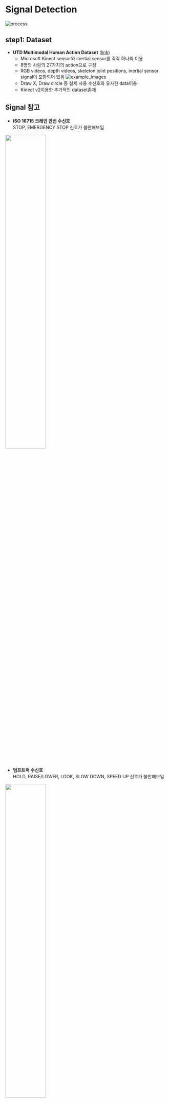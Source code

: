 # Signal Detection

![process](https://user-images.githubusercontent.com/39910353/72503323-c75cbd80-387e-11ea-8772-48f7b3af9e96.PNG)

## step1: Dataset
* **UTD Multimodal Human Action Dataset** ([link](https://personal.utdallas.edu/~kehtar/UTD-MHAD.html))
  - Microsoft Kinect sensor와 inertial sensor를 각각 하나씩 이용
  - 8명의 사람의 27가지의 action으로 구성
  - RGB videos, depth videos, skeleton joint positions, inertial sensor signal이 포함되어 있음
  ![example_images](https://user-images.githubusercontent.com/52961246/67183193-dcf74e00-f41b-11e9-924e-9c66ff348eb9.png)
  - Draw X, Draw circle 등 실제 사용 수신호와 유사한 data이용 
  - Kinect v2이용한 추가적인 dataset존재


## Signal 참고
* **ISO 16715 크레인 안전 수신호**  
STOP, EMERGENCY STOP 신호가 쓸만해보임  
<img src="https://user-images.githubusercontent.com/54068348/67183194-dcf74e00-f41b-11e9-9a53-47ed2c752b0e.png" width="50%"/>

* **덤프트럭 수신호**  
HOLD, RAISE/LOWER, LOOK, SLOW DOWN, SPEED UP 신호가 쓸만해보임  
<img src="https://user-images.githubusercontent.com/54068348/67183625-e92fdb00-f41c-11e9-98fb-dfa06002cd64.png" width="50%"/>


## step2: model

* 모델 구축은 VideoPose3D,VNect 두가지 모델을 사용할 수 있고 각각 두개의 버전으로 Signal Detection Model을 구축해 볼 수 있다. 

### VideoPose3D model
* [VideoPose3D](https://github.com/facebookresearch/VideoPose3D)
* 동영상의 각 프레임으로 부터 2D 관절을 먼저 추출한 후 2D관절의 연속성에 따라 3D 관절을 추출해 내는 모델로 17개 관절을 추출한다.
* 2D 관절을 추출하고 3D 관절을 추출하는 2가지 과정을 거친다. 이때 2D 관절은 'Detectron'모델을 사용한다
* [Detectron](https://github.com/facebookresearch/Detectron)

* ffmpeg를 통한 .mp4로 변환
  -> detectron을 통한 2d keypoint추출(.npz) -> videopose3d를 통해 2d keypoint를 3d skeleton으로 변환
<img src="https://user-images.githubusercontent.com/52961246/68527903-c6b02400-032f-11ea-9384-bb9bbbc32d34.png" width="300"/>

* 수신호로 사용할 dataset을 videopose3d를 이용해서 skeleton을 추출하고 영상에 rendering
![a2_s8_t2_color_converted](https://user-images.githubusercontent.com/52961246/68527851-16422000-032f-11ea-9a1e-59fe3bb3e565.gif)

### VNect model

* [VNect_pose_estimaion](https://github.com/kim-seoyoung/bestsafe/tree/master/pose_estimation)


## step3: Dataset 전처리

[2s-AGCN](https://github.com/lshiwjx/2s-AGCN) 모델을 참고하였다.  

### Data format transfer

dataset을 전처리 하기 위해 **data/mydata/npy**에 skeleton을 추출한 npy파일을 넣은 후 아래 명령어를 실행한다.

`python data_gen/my_gendata.py`

위의 명령어를 실행하면 **data/mydata/gen**에 결과물이 생성될 것이다. 이 결과물은 데이터를 트레이닝하기 위해 모델의 입력부분에 알맞게 수정한 데이터이다.

Ex) 데이터의 shape 변경 : (60, 17, 3) -> (3, 100, 17, 2)


### Interpolation

spline interpolation 기법을 이용하여 



## step4: Classification

전처리가 끝나면, **config** 폴더 안에서 모델의 설정 파일인 yaml 파일을 확인한다.  
이 파일에는 weight decay, base learning rate, device 개수(GPU), batch size, epoch 등 모델을 튜닝할 수 있는 부분과 data path, label path와 같이 모델이 학습할 경로를 설정할 수 있는 부분이 있다.

설정이 끝나고 나면 모델을 학습시킨다.

`python main.py --config ./config/my_subject_train.yaml`

모델을 학습시켜서 weight가 새롭게 갱신이 되면 마찬가지로 test yaml 파일을 적절히 수정한다.

`python main.py --config ./config/my_subject_test.yaml`







